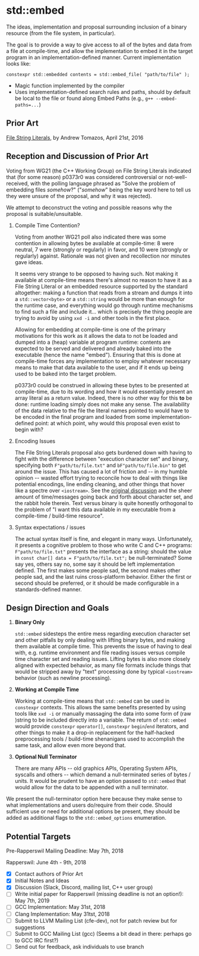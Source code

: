 # std::embed

The ideas, implementation and proposal surrounding inclusion of a binary resource (from the file system, in particular).

The goal is to provide a way to give access to all of the bytes and data from a file at compile-time, and allow the implementation to embed it in the target program in an implementation-defined manner. Current implementation looks like:

`constexpr std::embedded contents = std::embed_file( "path/to/file" );`

- Magic function implemented by the compiler
- Uses implementation-defined search rules and paths, should by default be local to the file or found along Embed Paths (e.g., `g++ --embed-paths=...`)

## Prior Art

[File String Literals](http://www.open-std.org/jtc1/sc22/wg21/docs/papers/2016/p0373r0.pdf), by Andrew Tomazos, April 21st, 2016

## Reception and Discussion of Prior Art

Voting from WG21 (the C++ Working Group) on File String Literals indicated that (for some reason) p0373r0 was considered controversial or not-well-received, with the polling language phrased as "Solve the problem of embedding files _somehow_?" ("_somehow_" being the key word here to tell us they were unsure of the proposal, and why it was rejected).

We attempt to deconstruct the voting and possible reasons why the proposal is suitable/unsuitable.

1. Compile Time Contention?

    Voting from another WG21 poll also indicated there was some contention in allowing bytes be available at compile-time: 8 were neutral, 7 were (strongly or regularly) in favor, and 10 were (strongly or regularly) against. Rationale was not given and recollection nor minutes gave ideas.

    It seems very strange to be opposed to having such. Not making it available at compile-time means there's almost no reason to have it as a File String Literal or an embedded resource supported by the standard altogether: making a function that reads from a stream and dumps it into a `std::vector<byte>` or a `std::string` would be more than enough for the runtime case, and everything would go through runtime mechanisms to find such a file and include it... which is precisely the thing people are trying to avoid by using `xxd -i` and other tools in the first place.

    Allowing for embedding at compile-time is one of the primary motivations for this work as it allows the data to not be loaded and dumped into a (heap) variable at program runtime: contents are expected to be served and delivered and already baked into the executable (hence the name "embed"). Ensuring that this is done at compile-time forces any implementation to employ whatever necessary means to make that data available to the user, and if it ends up being used to be baked into the target problem.

    p0373r0 could be construed in allowing these bytes to be presented at compile-time, due to its wording and how it would essentially present an array literal as a return value. Indeed, there is no other way for this **to** be done: runtime loading simply does not make any sense. The availability of the data relative to the file the literal names pointed to would have to be encoded in the final program and loaded from some implementation-defined point: at which point, why would this proposal even exist to begin with?

2. Encoding Issues

    The File String Literals proposal also gets burdened down with having to fight with the difference between "execution character set" and binary, specifying both `F"path/to/file.txt"` and `bF"path/to/file.bin"` to get around the issue. This has caused a lot of friction and -- in my humble opinion -- wasted effort trying to reconcile how to deal with things like potential encodings, line ending cleaning, and other things that hover like a spectre over `<iostream>`. See the [original discussion](https://groups.google.com/a/isocpp.org/forum/#!topic/std-proposals/tKioR8OUiAw/discussion) and the sheer amount of time/messages going back and forth about character set, and the rabbit hole therein. Text versus binary is quite honestly orthogonal to the problem of "I want this data available in my executable from a compile-time / build-time resource".

3. Syntax expectations / issues

    The actual syntax itself is fine, and elegant in many ways. Unfortunately, it presents a cognitive problem to those who write C and C++ programs: `F"path/to/file.txt"` presents the interface as a string: should the value in `const char[] data = F"path/to/file.txt";` be null-terminated? Some say yes, others say no, some say it should be left implementation defined. The first makes some people sad, the second makes other people sad, and the last ruins cross-platform behavior. Either the first or second should be preferred, or it should be made configurable in a standards-defined manner.

## Design Direction and Goals

1. **Binary Only**

    `std::embed` sidesteps the entire mess regarding execution character set and other pitfalls by only dealing with lifting binary bytes, and making them available at compile time. This prevents the issue of having to deal with, e.g. runtime environment and file reading issues versus compile time character set and reading issues. Lifting bytes is also more closely aligned with expected behavior, as many file formats include things that would be stripped away by "text" processing done by typical `<iostream>` behavior (such as newline processing).

2. **Working at Compile Time**

    Working at compile-time means that `std::embed` can be used in `constexpr` contexts. This allows the same benefits presented by using tools like `xxd -i` or manually massaging the data into some form of (raw )string to be included directly into a variable. The return of `std::embed` would provide `constexpr` `operator[]`, `constexpr` `begin`/`end` iterators, and other things to make it a drop-in replacement for the half-hacked preprocessing tools / build-time shenanigans used to accomplish the same task, and allow even more beyond that.

3. **Optional Null Terminator**

    There are many APIs -- old graphics APIs, Operating System APIs, syscalls and others -- which demand a null-terminated series of bytes / units. It would be prudent to have an option passed to `std::embed` that would allow for the data to be appended with a null terminator.

We present the null-terminator option here because they make sense to what implementations and users do/require from their code. Should sufficient use or need for additional options be present, they should be added as additional flags to the `std::embed_options` enumeration.

## Potential Targets

Pre-Rapperswil Mailing Deadline: May 7th, 2018

Rapperswil: June 4th - 9th, 2018

- [x] Contact authors of Prior Art
- [x] Initial Notes and Ideas
- [x] Discussion (Slack, Discord, mailing list, C++ user group)
- [ ] Write initial paper for Rapperswil (missing deadline is not an option!): May 7th, 2019
- [ ] GCC Implementation: May 31st, 2018
- [ ] Clang Implementation: May 31tst, 2018
- [ ] Submit to LLVM Mailing List (cfe-dev), not for patch review but for suggestions
- [ ] Submit to GCC Mailing List (gcc) (Seems a bit dead in there: perhaps go to GCC IRC first?)
- [ ] Send out for feedback, ask individuals to use branch
